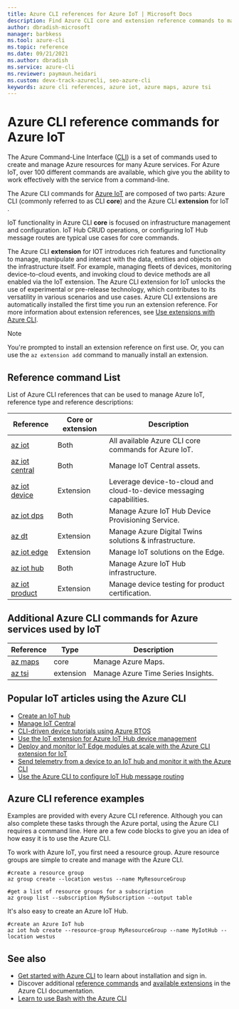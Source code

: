 ```yaml
---
title: Azure CLI references for Azure IoT | Microsoft Docs
description: Find Azure CLI core and extension reference commands to manage Azure IoT. With over 100 different commands available, you can work effectively with Azure IoT from a command line.
author: dbradish-microsoft
manager: barbkess
ms.tool: azure-cli
ms.topic: reference
ms.date: 09/21/2021
ms.author: dbradish
ms.service: azure-cli
ms.reviewer: paymaun.heidari
ms.custom: devx-track-azurecli, seo-azure-cli
keywords: azure cli references, azure iot, azure maps, azure tsi
---
```


# Azure CLI reference commands for Azure IoT

The Azure Command-Line Interface ([CLI](./what-is-azure-cli.md)) is a set of commands used to create and manage Azure resources for many Azure services. For Azure IoT, over 100 different commands are available, which give you the ability to work effectively with the service from a command-line.

The Azure CLI commands for [Azure IoT](/azure/iot-fundamentals/) are composed of two parts: Azure CLI (commonly referred to as CLI **core**) and the Azure CLI **extension** for IoT .

IoT functionality in Azure CLI **core** is focused on infrastructure management and configuration. IoT Hub CRUD operations, or configuring IoT Hub message routes are typical use cases for core commands.

The Azure CLI **extension** for IOT introduces rich features and functionality to manage, manipulate and interact with the data, entities and objects on the infrastructure itself. For example, managing fleets of devices, monitoring device-to-cloud events, and invoking cloud to device methods are all enabled via the IoT extension. The Azure CLI extension for IoT unlocks the use of experimental or pre-release technology, which contributes to its versatility in various scenarios and use cases. Azure CLI extensions are automatically installed the first time you run an extension reference. For more information about extension references, see [Use extensions with Azure CLI](./azure-cli-extensions-overview.md).

> [!NOTE]
> You're prompted to install an extension reference on first use. Or, you can use the `az extension add` command to manually install an extension.

## Reference command List

List of Azure CLI references that can be used to manage Azure IoT, reference type and reference descriptions:

| Reference | Core or extension | Description
|-|-|-|
| [az iot](../latest/docs-ref-autogen/iot.yml) | Both  | All available Azure CLI core commands for Azure IoT.
| [az iot central](../latest/docs-ref-autogen/iot/central.yml) | Both | Manage IoT Central assets.
| [az iot device](../latest/docs-ref-autogen/iot/device.yml) | Extension | Leverage device-to-cloud and cloud-to-device messaging capabilities.
| [az iot dps](../latest/docs-ref-autogen/iot/dps.yml) | Both | Manage Azure IoT Hub Device Provisioning Service.
| [az dt](../latest/docs-ref-autogen/dt.yml) | Extension | Manage Azure Digital Twins solutions & infrastructure.
| [az iot edge](../latest/docs-ref-autogen/iot/edge.yml) | Extension | Manage IoT solutions on the Edge.
| [az iot hub](../latest/docs-ref-autogen/iot/hub.yml) | Both | Manage Azure IoT Hub infrastructure.
| [az iot product](../latest/docs-ref-autogen/iot/product.yml) | Extension | Manage device testing for product certification.

## Additional Azure CLI commands for Azure services used by IoT

| Reference | Type | Description
|-|-|-|
| [az maps](../latest/docs-ref-autogen/maps.yml) | core | Manage Azure Maps.
| [az tsi](../latest/docs-ref-autogen/tsi.yml) | extension | Manage Azure Time Series Insights.

## Popular IoT articles using the Azure CLI

- [Create an IoT hub](/azure/iot-hub/iot-hub-create-using-cli)
- [Manage IoT Central](/azure/iot-central/core/howto-manage-iot-central-from-cli)
- [CLI-driven device tutorials using Azure RTOS](/azure/rtos/getting-started?branch=master)
- [Use the IoT extension for Azure IoT Hub device management](/azure/iot-hub/iot-hub-device-management-iot-extension-azure-cli-2-0)
- [Deploy and monitor IoT Edge modules at scale with the Azure CLI extension for IoT](/azure/iot-edge/how-to-deploy-cli-at-scale)
- [Send telemetry from a device to an IoT hub and monitor it with the Azure CLI](/azure/iot-hub/quickstart-send-telemetry-cli)
- [Use the Azure CLI to configure IoT Hub message routing](/azure/iot-hub/tutorial-routing-config-message-routing-cli)

## Azure CLI reference examples

Examples are provided with every Azure CLI reference. Although you can also complete these tasks through the Azure portal, using the Azure CLI requires a command line. Here are a few code blocks to give you an idea of how easy it is to use the Azure CLI.

To work with Azure IoT, you first need a resource group. Azure resource groups are simple to create and manage with the Azure CLI.  

```azurecli
#create a resource group
az group create --location westus --name MyResourceGroup
```

```azurecli
#get a list of resource groups for a subscription
az group list --subscription MySubscription --output table
```

It's also easy to create an Azure IoT Hub.

```azurecli
#create an Azure IoT hub
az iot hub create --resource-group MyResourceGroup --name MyIotHub --location westus
```

## See also

* [Get started with Azure CLI](./get-started-with-azure-cli.md) to learn about installation and sign in.
* Discover additional [reference commands](../latest/docs-ref-autogen/reference-index.yml) and [available extensions](./azure-cli-extensions-list.md) in the Azure CLI documentation.
* [Learn to use Bash with the Azure CLI](./azure-cli-learn-bash.md)
